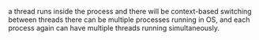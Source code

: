 a thread runs inside the process and there will be context-based switching between threads there can be multiple processes running in OS, and each process again can have multiple threads running simultaneously.
